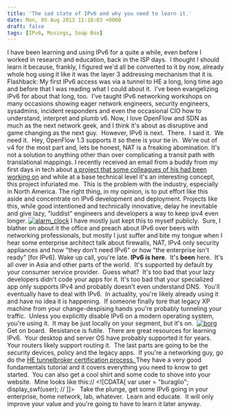 ```yaml
---
title: 'The sad state of IPv6 and why you need to learn it.'
date: Mon, 05 Aug 2013 11:18:03 +0000
draft: false
tags: [IPv6, Musings, Soap Box]
---
```


I have been learning and using IPv6 for a quite a while, even before I worked in research and education, back in the ISP days.  I thought I should learn it because, frankly, I figured we'd all be converted to it by now, already whole hog using it like it was the layer 3 addressing mechanism that it is.  Flashback: My first IPv6 access was via a tunnel to HE a long, long time ago and before that I was reading what I could about it.  I've been evangelizing IPv6 for about that long, too.  I've taught IPv6 networking workshops on many occasions showing eager network engineers, security engineers, sysadmins, incident responders and even the occasional CIO how to understand, interpret and plumb v6. Now, I love OpenFlow and SDN as much as the next network geek, and I think it's about as disruptive and game changing as the next guy.  However, IPv6 is next.  There.  I said it.  We need it.  Hey, OpenFlow 1.3 supports it so there is your tie in.  We're out of v4 for the most part and, lets be honest, NAT is a freaking abomination. It's not a solution to anything other than over complicating a transit path with translational mappings. I recently received an email from a buddy from my first days in tech about [a project that some colleagues of his had been working on](http://www.enhancedip.org/home) and while at a base technical level it's an interesting concept, this project infuriated me.  This is the problem with the industry, especially in North America. The right thing, in my opinion, is to put effort like this aside and concentrate on IPv6 development and deployment. Projects like this, while good intentioned and technically innovative, delay he inevitable and give lazy, "luddist" engineers and developers a way to keep ipv4 even longer. [![alarm_clock](http://www.forwardingplane.net/wp-content/uploads/2013/08/alarm_clock.jpg)](http://www.forwardingplane.net/wp-content/uploads/2013/08/alarm_clock.jpg) I have mostly just kept this to myself publicly.  Sure, I blather on about it the office and preach about IPv6 over beers with networking professionals, but mostly I just suffer and bite my tongue when I hear some enterprise architect talk about firewalls, NAT, IPv4 only security appliances and how "they don't need IPv6" or how "the enterprise isn't ready" \[for IPv6\]. Wake up call, you're late. **IPv6 is here**.  It's **been** here.  It's all over in Asia and other parts of the world.  It's supported by default by your consumer service provider.  Guess what?  It's too bad that your lazy developers didn't code your apps for it. It's too bad that your specialized app only supports IPv4 and probably doesn't even understand DNS.  You'll eventually have to deal with IPv6.  In actuality, you're likely already using it and have no idea it is happening.  If someone finally tore that legacy XP machine from your change-despising hands you're probably tunneling your traffic.  Unless you explicitly disable IPv6 on a modern operating system, you're using it.  It may be just locally on your segment, but it's on.  [![borg](http://www.forwardingplane.net/wp-content/uploads/2013/08/borg.jpg)](http://www.forwardingplane.net/wp-content/uploads/2013/08/borg.jpg) Get on board.  Resistance is futile.  There are great resources for learning IPv6.  Your desktop and server OS have probably supported it for years.  Your routers likely support routing it.  The last parts are going to be the security devices, policy and the legacy apps.  If you're a networking guy, go do the [HE tunnelbroker certification process. ](http://ipv6.he.net/certification/) They have a very good fundamentals tutorial and it covers everything you need to know to get started.  You can also get a cool shirt and some code to shove into your website.  Mine looks like this:// <!\[CDATA\[ var user = "buraglio"; display\_swf(user); // \]\]>   Take the plunge, get some IPv6 going in your enterprise, home network, lab, whatever.  Learn and educate.  It will only improve your value and you're going to have to learn it later anyway.